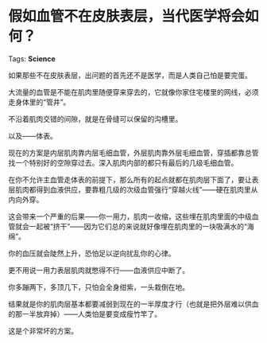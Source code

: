 # 假如血管不在皮肤表层，当代医学将会如何？

Tags: **Science**

如果那些不在皮肤表层，出问题的首先还不是医学，而是人类自己怕是要完蛋。

大流量的血管是不能在肌肉里随便穿来穿去的，它就像你家住宅楼里的网线，必须走身体里的“管井”。

不沿着肌肉交错的间隙，就是在骨缝可以保留的沟槽里。

以及——体表。

现在的方案是内层肌肉靠内层毛细血管，外层肌肉靠外层毛细血管，穿插都靠总管找一个特别好的空隙穿过去。深入肌肉内部的都只有最后的几级毛细血管。

在你不允许主血管走体表的前提下，那么所有的起点就都在肌肉层下面了，要让表层肌肉都得到血液供应，要靠粗几级的次级血管强行“穿越火线”——硬在肌肉里从内向外穿。

这会带来一个严重的后果——你一用力，肌肉一收缩，这些埋在肌肉里面的中级血管就会一起被“挤干”——因为它们总的来说就好像埋在肌肉里的一块吸满水的“海绵”。

你的血压就会陡然上升，恐怕足以逆向扰乱你的心律。

更不用说一用力表层肌肉就憋得不行——血液供应中断了。

你多蹦两下，多顶几下，只怕会全身绀紫，一头栽倒在地。

结果就是你的肌肉层基本都要减弱到现在的一半厚度才行（也就是把外层难以供血的那一半放弃掉）——人类怕是要变成瘦竹竿了。

这是个非常坏的方案。



